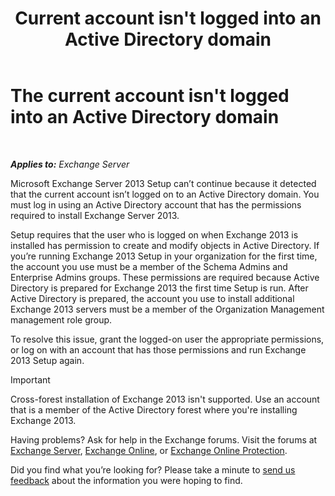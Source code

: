 ﻿---
title: "Current account isn't logged into an Active Directory domain"
TOCTitle: The current account isn't logged into an Active Directory domain
ms:assetid: 0e229d10-605a-420f-bf8b-58a7fcb5b259
ms:mtpsurl: https://technet.microsoft.com/en-us/library/ms.exch.setupreadiness.loggedontodomain(v=EXCHG.150)
ms:contentKeyID: 46628803
ms.date: 12/09/2016
mtps_version: v=EXCHG.150
---

# The current account isn't logged into an Active Directory domain

 

_**Applies to:** Exchange Server_


Microsoft Exchange Server 2013 Setup can’t continue because it detected that the current account isn’t logged on to an Active Directory domain. You must log in using an Active Directory account that has the permissions required to install Exchange Server 2013.

Setup requires that the user who is logged on when Exchange 2013 is installed has permission to create and modify objects in Active Directory. If you’re running Exchange 2013 Setup in your organization for the first time, the account you use must be a member of the Schema Admins and Enterprise Admins groups. These permissions are required because Active Directory is prepared for Exchange 2013 the first time Setup is run. After Active Directory is prepared, the account you use to install additional Exchange 2013 servers must be a member of the Organization Management management role group.

To resolve this issue, grant the logged-on user the appropriate permissions, or log on with an account that has those permissions and run Exchange 2013 Setup again.


> [!IMPORTANT]
> Cross-forest installation of Exchange 2013 isn't supported. Use an account that is a member of the Active Directory forest where you're installing Exchange 2013.



Having problems? Ask for help in the Exchange forums. Visit the forums at [Exchange Server](https://go.microsoft.com/fwlink/p/?linkid=60612), [Exchange Online](https://go.microsoft.com/fwlink/p/?linkid=267542), or [Exchange Online Protection](https://go.microsoft.com/fwlink/p/?linkid=285351).

Did you find what you’re looking for? Please take a minute to [send us feedback](mailto:exsetuphelpfeedback@microsoft.com?subject=exchange%202013%20setup%20help%20feedback) about the information you were hoping to find.

